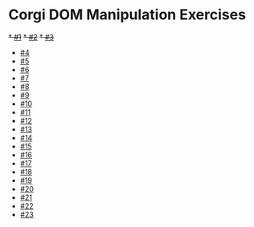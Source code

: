 # Corgi DOM Manipulation Exercises

~~* [#1](exercises/1)~~
~~* [#2](exercises/2)~~
~~* [#3](exercises/3)~~
* [#4](exercises/4)
* [#5](exercises/5)
* [#6](exercises/6)
* [#7](exercises/7)
* [#8](exercises/8)
* [#9](exercises/9)
* [#10](exercises/10)
* [#11](exercises/11)
* [#12](exercises/12)
* [#13](exercises/13)
* [#14](exercises/14)
* [#15](exercises/15)
* [#16](exercises/16)
* [#17](exercises/17)
* [#18](exercises/18)
* [#19](exercises/19)
* [#20](exercises/20)
* [#21](exercises/21)
* [#22](exercises/22)
* [#23](exercises/23)
